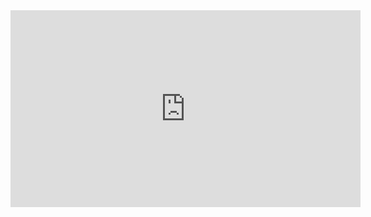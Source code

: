 

<iframe width="560" height="315" src="https://www.youtube.com/embed/h4i5b9boKl8" title="YouTube video player" frameborder="0" allow="accelerometer; autoplay; clipboard-write; encrypted-media; gyroscope; picture-in-picture; web-share" allowfullscreen></iframe>
